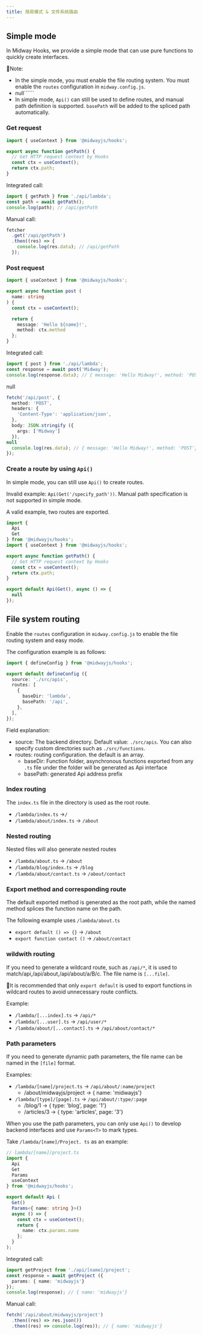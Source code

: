 ```yaml
---
title: 简易模式 & 文件系统路由
---
```


## Simple mode

In Midway Hooks, we provide a simple mode that can use pure functions to quickly create interfaces.

📢Note:

- In the simple mode, you must enable the file routing system. You must enable the `routes` configuration in `midway.config.js`.
- null``````
- In simple mode, `Api()` can still be used to define routes, and manual path definition is supported. `basePath` will be added to the spliced path automatically.

### Get request

```ts
import { useContext } from '@midwayjs/hooks';

export async function getPath() {
  // Get HTTP request context by Hooks
  const ctx = useContext();
  return ctx.path;
}
```

Integrated call:

```ts
import { getPath } from './api/lambda';
const path = await getPath();
console.log(path); // /api/getPath
```

Manual call:

```ts
fetcher
  .get('/api/getPath')
  .then((res) => {
    console.log(res.data); // /api/getPath
  });
```

### Post request

```ts
import { useContext } from '@midwayjs/hooks';

export async function post (
  name: string
) {
  const ctx = useContext();

  return {
    message: 'Hello ${name}!',
    method: ctx.method
  };
}
```

Integrated call:

```ts
import { post } from './api/lambda';
const response = await post('Midway');
console.log(response.data); // { message: 'Hello Midway!', method: 'POST'}
```

null

```ts
fetch('/api/post', {
  method: 'POST',
  headers: {
    'Content-Type': 'application/json',
  },
  body: JSON.stringify ({
    args: ['Midway']
  }),
null
  console.log(res.data); // { message: 'Hello Midway!', method: 'POST'}
});
```

### Create a route by using `Api()`

In simple mode, you can still use `Api()` to create routes.

Invalid example: `Api(Get('/specify_path'))`. Manual path specification is not supported in simple mode.

A valid example, two routes are exported.

```ts
import {
  Api
  Get
} from '@midwayjs/hooks';
import { useContext } from '@midwayjs/hooks';

export async function getPath() {
  // Get HTTP request context by Hooks
  const ctx = useContext();
  return ctx.path;
}

export default Api(Get(), async () => {
  null
});
```

## File system routing

Enable the `routes` configuration in `midway.config.js` to enable the file routing system and easy mode.

The configuration example is as follows:

```ts
import { defineConfig } from '@midwayjs/hooks';

export default defineConfig ({
  source: './src/apis',
  routes: [
    {
      baseDir: 'lambda',
      basePath: '/api',
    },
  ],
});
```

Field explanation:

- source: The backend directory. Default value: `./src/apis`. You can also specify custom directories such as `./src/functions`.
- routes: routing configuration. the default is an array.
   - baseDir: Function folder, asynchronous functions exported from any `.ts` file under the folder will be generated as Api interface
   - basePath: generated Api address prefix

### Index routing

The `index.ts` file in the directory is used as the root route.

- `/lambda/index.ts` →`/`
- `/lambda/about/index.ts` → `/about`

### Nested routing

Nested files will also generate nested routes <br />

- `/lambda/about.ts` → `/about`
- `/lambda/blog/index.ts` → `/blog`
- `/lambda/about/contact.ts` → `/about/contact`

### Export method and corresponding route

The default exported method is generated as the root path, while the named method splices the function name on the path.

The following example uses `/lambda/about.ts`

- `export default () => {}` → `/about`
- `export function contact ()` → `/about/contact`

### wildwith routing

If you need to generate a wildcard route, such as `/api/*`, it is used to match/api,/api/about,/api/about/a/B/c. The file name is `[...file]`.

📢It is recommended that only `export default` is used to export functions in wildcard routes to avoid unnecessary route conflicts.

Example:

- `/lambda/[...index].ts` → `/api/*`
- `/lambda/[...user].ts` → `/api/user/*`
- `/lambda/about/[...contact].ts` → `/api/about/contact/*`

### Path parameters

If you need to generate dynamic path parameters, the file name can be named in the `[file]` format.

Examples:

- `/lambda/[name]/project.ts` → `/api/about/:name/project`
   - /about/midwayjs/project -> { name: 'midwayjs'}
- `/lambda/[type]/[page].ts` → `/api/about/:type/:page`
   - /blog/1 -> { type: 'blog', page: '1'}
   - /articles/3 -> { type: 'articles', page: '3'}

When you use the path parameters, you can only use `Api()` to develop backend interfaces and use `Params<T>` to mark types.

Take `/lambda/[name]/Project. ts` as an example:

```ts
// lambda/[name]/project.ts
import {
  Api
  Get
  Params
  useContext
} from '@midwayjs/hooks';

export default Api (
  Get()
  Params<{ name: string }>()
  async () => {
    const ctx = useContext();
    return {
      name: ctx.params.name
    };
  }
);
```

Integrated call:

```ts
import getProject from './api/[name]/project';
const response = await getProject ({
  params: { name: 'midwayjs'}
});
console.log(response); // { name: 'midwayjs'}
```

Manual call:

```ts
fetch('/api/about/midwayjs/project')
  .then((res) => res.json())
  .then((res) => console.log(res)); // { name: 'midwayjs'}
```
